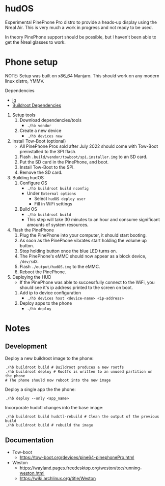 # hudOS
Experimental PinePhone Pro distro to provide a heads-up display using the Nreal Air.
This is very much a work in progress and not ready to be used.

In theory PinePhone support should be possible, but I haven't been able to get the Nreal glasses to work.

# Phone setup
NOTE: Setup was built on x86_64 Manjaro. This should work on any modern linux distro, YMMV.

Dependencies
  - [jq](https://stedolan.github.io/jq/)
  - [Buildroot Dependencies](https://buildroot.org/downloads/manual/manual.html#requirement)

1. Setup tools
   1. Download dependencies/tools
      - `./hb vendor`
   2. Create a new device
      - `./hb devices new`
2. Install Tow-Boot (optional)
   - All PinePhone Pros sold after July 2022 should come with Tow-Boot preinstalled to the SPI flash.
   1. Flash `.build/vendor/towboot/spi.installer.img` to an SD card.
   2. Put the SD card in the PinePhone, and boot.
   3. Install Tow-Boot to the SPI.
   4. Remove the SD card.
3. Building hudOS
   1. Configure OS 
      - `./hb buildroot build nconfig`
      - Under `External options`
         - Select `hudOS deploy user`
         - Fill in WiFi settings
   2. Build OS 
      - `./hb buildroot build`
      - This step will take 30 minutes to an hour and consume significant amounts of system resources.
4. Flash the PinePhone 
   1. Plug the PinePhone into your computer, it should start booting.
   2. As soon as the PinePhone vibrates start holding the volume up button.
   3. Stop holding button once the blue LED turns on.
   4. The PinePhone's eMMC should now appear as a block device, `/dev/sdX`.
   5. Flash `./output/hudOS.img` to the eMMC.
   6. Reboot the PinePhone.
5. Deploying the HUD
   - If the PinePhone was able to successfully connect to the WiFi, you should see it's ip address printed to the screen on boot.
   1. Add ip to device configuration
      - `./hb devices host <device-name> <ip-address>`
   2. Deploy apps to the phone
      - `./hb deploy`

# Notes
## Development
Deploy a new buildroot image to the phone:
```
./hb buildroot build # Buildroot produces a new rootfs
./hb buildroot deploy # Rootfs is written to an unused partition on the phone
# The phone should now reboot into the new image
```

Deploy a single app the the phone:
```
./hb deploy --only <app_name>
```

Incorporate hudctl changes into the base image:
```
./hb buildroot build hudctl-rebuild # Clean the output of the previous build
./hb buildroot build # rebuild the image
```

## Documentation
- Tow-boot
    - https://tow-boot.org/devices/pine64-pinephonePro.html
- Weston
    - https://wayland.pages.freedesktop.org/weston/toc/running-weston.html
    - https://wiki.archlinux.org/title/Weston

